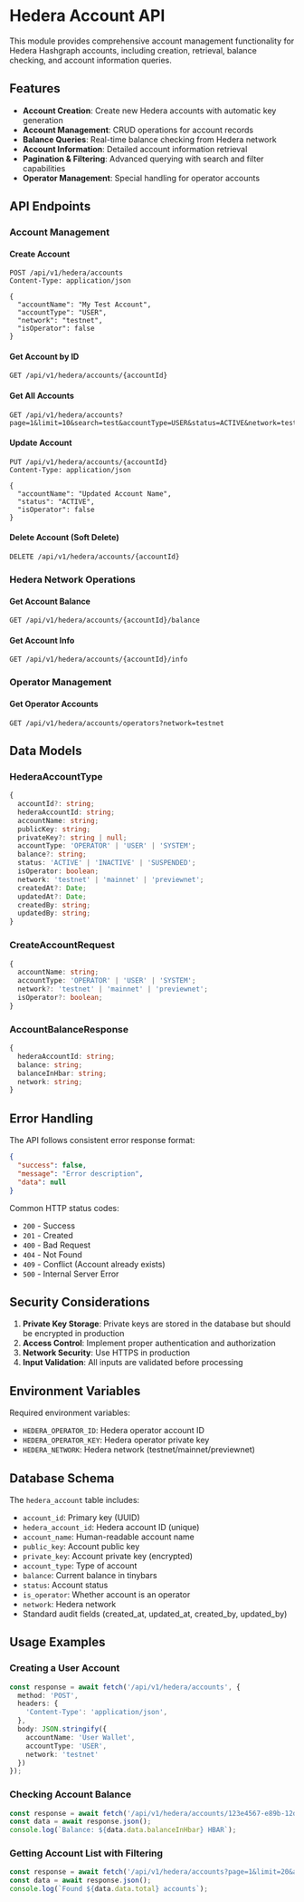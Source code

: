 # Hedera Account API

This module provides comprehensive account management functionality for Hedera Hashgraph accounts, including creation, retrieval, balance checking, and account information queries.

## Features

- **Account Creation**: Create new Hedera accounts with automatic key generation
- **Account Management**: CRUD operations for account records
- **Balance Queries**: Real-time balance checking from Hedera network
- **Account Information**: Detailed account information retrieval
- **Pagination & Filtering**: Advanced querying with search and filter capabilities
- **Operator Management**: Special handling for operator accounts

## API Endpoints

### Account Management

#### Create Account
```http
POST /api/v1/hedera/accounts
Content-Type: application/json

{
  "accountName": "My Test Account",
  "accountType": "USER",
  "network": "testnet",
  "isOperator": false
}
```

#### Get Account by ID
```http
GET /api/v1/hedera/accounts/{accountId}
```

#### Get All Accounts
```http
GET /api/v1/hedera/accounts?page=1&limit=10&search=test&accountType=USER&status=ACTIVE&network=testnet
```

#### Update Account
```http
PUT /api/v1/hedera/accounts/{accountId}
Content-Type: application/json

{
  "accountName": "Updated Account Name",
  "status": "ACTIVE",
  "isOperator": false
}
```

#### Delete Account (Soft Delete)
```http
DELETE /api/v1/hedera/accounts/{accountId}
```

### Hedera Network Operations

#### Get Account Balance
```http
GET /api/v1/hedera/accounts/{accountId}/balance
```

#### Get Account Info
```http
GET /api/v1/hedera/accounts/{accountId}/info
```

### Operator Management

#### Get Operator Accounts
```http
GET /api/v1/hedera/accounts/operators?network=testnet
```

## Data Models

### HederaAccountType
```typescript
{
  accountId?: string;
  hederaAccountId: string;
  accountName: string;
  publicKey: string;
  privateKey?: string | null;
  accountType: 'OPERATOR' | 'USER' | 'SYSTEM';
  balance?: string;
  status: 'ACTIVE' | 'INACTIVE' | 'SUSPENDED';
  isOperator: boolean;
  network: 'testnet' | 'mainnet' | 'previewnet';
  createdAt?: Date;
  updatedAt?: Date;
  createdBy: string;
  updatedBy: string;
}
```

### CreateAccountRequest
```typescript
{
  accountName: string;
  accountType: 'OPERATOR' | 'USER' | 'SYSTEM';
  network?: 'testnet' | 'mainnet' | 'previewnet';
  isOperator?: boolean;
}
```

### AccountBalanceResponse
```typescript
{
  hederaAccountId: string;
  balance: string;
  balanceInHbar: string;
  network: string;
}
```

## Error Handling

The API follows consistent error response format:

```json
{
  "success": false,
  "message": "Error description",
  "data": null
}
```

Common HTTP status codes:
- `200` - Success
- `201` - Created
- `400` - Bad Request
- `404` - Not Found
- `409` - Conflict (Account already exists)
- `500` - Internal Server Error

## Security Considerations

1. **Private Key Storage**: Private keys are stored in the database but should be encrypted in production
2. **Access Control**: Implement proper authentication and authorization
3. **Network Security**: Use HTTPS in production
4. **Input Validation**: All inputs are validated before processing

## Environment Variables

Required environment variables:
- `HEDERA_OPERATOR_ID`: Hedera operator account ID
- `HEDERA_OPERATOR_KEY`: Hedera operator private key
- `HEDERA_NETWORK`: Hedera network (testnet/mainnet/previewnet)

## Database Schema

The `hedera_account` table includes:
- `account_id`: Primary key (UUID)
- `hedera_account_id`: Hedera account ID (unique)
- `account_name`: Human-readable account name
- `public_key`: Account public key
- `private_key`: Account private key (encrypted)
- `account_type`: Type of account
- `balance`: Current balance in tinybars
- `status`: Account status
- `is_operator`: Whether account is an operator
- `network`: Hedera network
- Standard audit fields (created_at, updated_at, created_by, updated_by)

## Usage Examples

### Creating a User Account
```typescript
const response = await fetch('/api/v1/hedera/accounts', {
  method: 'POST',
  headers: {
    'Content-Type': 'application/json',
  },
  body: JSON.stringify({
    accountName: 'User Wallet',
    accountType: 'USER',
    network: 'testnet'
  })
});
```

### Checking Account Balance
```typescript
const response = await fetch('/api/v1/hedera/accounts/123e4567-e89b-12d3-a456-426614174000/balance');
const data = await response.json();
console.log(`Balance: ${data.data.balanceInHbar} HBAR`);
```

### Getting Account List with Filtering
```typescript
const response = await fetch('/api/v1/hedera/accounts?page=1&limit=20&accountType=USER&status=ACTIVE');
const data = await response.json();
console.log(`Found ${data.data.total} accounts`);
```
